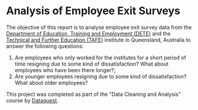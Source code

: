 # Analysis of Employee Exit Surveys

The objective of this report is to analyse employee exit survey data from the [Department of Education, Training and Employment (DETE)](https://data.gov.au/dataset/ds-qld-fe96ff30-d157-4a81-851d-215f2a0fe26d/details?q=exit%20survey) and the [Technical and Further Education (TAFE)](https://data.gov.au/dataset/ds-qld-89970a3b-182b-41ea-aea2-6f9f17b5907e/details?q=exit%20survey) institute in Queensland, Australia to answer the following questions:
1. Are employees who only worked for the institutes for a short period of time resigning due to some kind of dissatisfaction? What about employees who have been there longer?;
2. Are younger employees resigning due to some kind of dissatisfaction? What about older employees?

This project was completed as part of the "Data Cleaning and Analysis" course by [Dataquest](https://www.dataquest.io/course/python-datacleaning/). 
